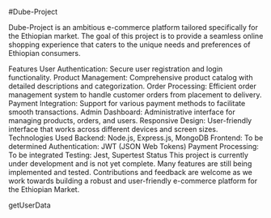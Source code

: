#Dube-Project

Dube-Project is an ambitious e-commerce platform tailored specifically for the Ethiopian market. The goal of this project is to provide a seamless online shopping experience that caters to the unique needs and preferences of Ethiopian consumers.

Features
User Authentication: Secure user registration and login functionality.
Product Management: Comprehensive product catalog with detailed descriptions and categorization.
Order Processing: Efficient order management system to handle customer orders from placement to delivery.
Payment Integration: Support for various payment methods to facilitate smooth transactions.
Admin Dashboard: Administrative interface for managing products, orders, and users.
Responsive Design: User-friendly interface that works across different devices and screen sizes.
Technologies Used
Backend: Node.js, Express.js, MongoDB
Frontend: To be determined
Authentication: JWT (JSON Web Tokens)
Payment Processing: To be integrated
Testing: Jest, Supertest
Status
This project is currently under development and is not yet complete. Many features are still being implemented and tested. Contributions and feedback are welcome as we work towards building a robust and user-friendly e-commerce platform for the Ethiopian Market.


getUserData

